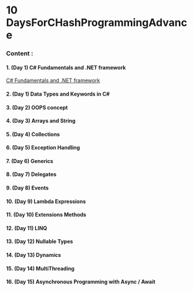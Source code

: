 # 10 DaysForCHashProgrammingAdvance


### Content :
#### 1.  (Day 1) C# Fundamentals and .NET framework 
[ C# Fundamentals and .NET framework ](./Fundamentals.md)
#### 2.  (Day 1) Data Types and Keywords in C#
#### 3.  (Day 2) OOPS concept
#### 4.  (Day 3) Arrays and String
#### 5.  (Day 4) Collections
#### 6.  (Day 5) Exception Handling
#### 7.  (Day 6) Generics
#### 8.  (Day 7) Delegates
#### 9.  (Day 8) Events
#### 10. (Day 9) Lambda Expressions
#### 11. (Day 10) Extensions Methods
#### 12. (Day 11) LINQ
#### 13. (Day 12) Nullable Types
#### 14. (Day 13) Dynamics
#### 15. (Day 14) MultiThreading
#### 16. (Day 15) Asynchronous Programming with Async / Await
